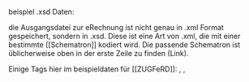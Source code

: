 beispiel .xsd Daten:

die Ausgangsdatei zur eRechnung ist nicht genau in .xml Format gespeichert, sondern in .xsd. Diese ist eine Art von .xml, die mit einer bestimmte [[Schematron]] kodiert wird. Die passende Schematron ist üblicherweise oben in der erste Zeile zu finden (Link).

Einige Tags hier im beispieldaten für [[ZUGFeRD]]:
<pattern>, <rule>, <assert>